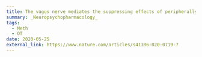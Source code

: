 ```yaml
---
title: The vagus nerve mediates the suppressing effects of peripherally administered oxytocin on methamphetamine self-administration and seeking in rats
summary: _Neuropsychopharmacology_
tags:
  - Meth
  - OT
date: 2020-05-25
external_link: https://www.nature.com/articles/s41386-020-0719-7
---
```



